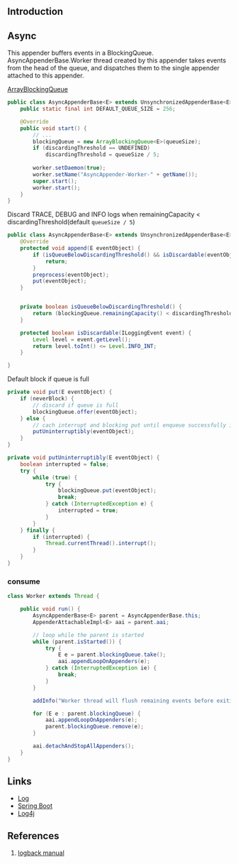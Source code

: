 ## Introduction


## Async


This appender buffers events in a BlockingQueue. 
AsyncAppenderBase.Worker thread created by this appender takes events from the head of the queue, 
and dispatches them to the single appender attached to this appender.


[ArrayBlockingQueue](/docs/CS/Java/JDK/Collection/Queue.md?id=ArrayBlockingQueue)


```java
public class AsyncAppenderBase<E> extends UnsynchronizedAppenderBase<E> implements AppenderAttachable<E> {
    public static final int DEFAULT_QUEUE_SIZE = 256;

    @Override
    public void start() {
        // ...
        blockingQueue = new ArrayBlockingQueue<E>(queueSize);
        if (discardingThreshold == UNDEFINED)
            discardingThreshold = queueSize / 5;
        
        worker.setDaemon(true);
        worker.setName("AsyncAppender-Worker-" + getName());
        super.start();
        worker.start();
    }
}
```


Discard TRACE, DEBUG and INFO logs when remainingCapacity < discardingThreshold(default `queueSize / 5`)

```java
public class AsyncAppenderBase<E> extends UnsynchronizedAppenderBase<E> implements AppenderAttachable<E> {
    @Override
    protected void append(E eventObject) {
        if (isQueueBelowDiscardingThreshold() && isDiscardable(eventObject)) {
            return;
        }
        preprocess(eventObject);
        put(eventObject);
    }


    private boolean isQueueBelowDiscardingThreshold() {
        return (blockingQueue.remainingCapacity() < discardingThreshold);
    }

    protected boolean isDiscardable(ILoggingEvent event) {
        Level level = event.getLevel();
        return level.toInt() <= Level.INFO_INT;
    }

}
```

Default block if queue is full
```java
private void put(E eventObject) {
    if (neverBlock) {
        // discard if queue is full
        blockingQueue.offer(eventObject);
    } else {
        // cach interrupt and blocking put until enqueue successfully in while loop
        putUninterruptibly(eventObject); 
    }
}

private void putUninterruptibly(E eventObject) {
    boolean interrupted = false;
    try {
        while (true) {
            try {
                blockingQueue.put(eventObject);
                break;
            } catch (InterruptedException e) {
                interrupted = true;
            }
        }
    } finally {
        if (interrupted) {
            Thread.currentThread().interrupt();
        }
    }
}
```

### consume
```java
class Worker extends Thread {

    public void run() {
        AsyncAppenderBase<E> parent = AsyncAppenderBase.this;
        AppenderAttachableImpl<E> aai = parent.aai;

        // loop while the parent is started
        while (parent.isStarted()) {
            try {
                E e = parent.blockingQueue.take();
                aai.appendLoopOnAppenders(e);
            } catch (InterruptedException ie) {
                break;
            }
        }

        addInfo("Worker thread will flush remaining events before exiting. ");

        for (E e : parent.blockingQueue) {
            aai.appendLoopOnAppenders(e);
            parent.blockingQueue.remove(e);
        }

        aai.detachAndStopAllAppenders();
    }
}
```

## Links

- [Log](/docs/CS/log/Log.md)
- [Spring Boot](/docs/CS/Java/Spring_Boot/Spring_Boot.md)
- [Log4j](/docs/CS/Java/Log4j.md)



## References
1. [logback manual](http://logback.qos.ch/manual/introduction.html)